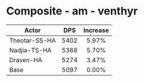# Composite - am - venthyr
| Actor | DPS | Increase |
|---|:---:|:---:|
|Theotar-SS-HA|5402|5.97%|
|Nadjia-TS-HA|5388|5.70%|
|Draven-HA|5274|3.47%|
|Base|5097|0.00%|
